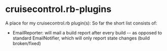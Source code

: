 cruisecontrol.rb-plugins
========================

A place for my cruisecontrol.rb plugin(s): So far the short list consists of:
* EmailReporter: will mail a build report after every build -- as opposed to standard EmailNotifier, which will only report state changes (build broken/fixed)
